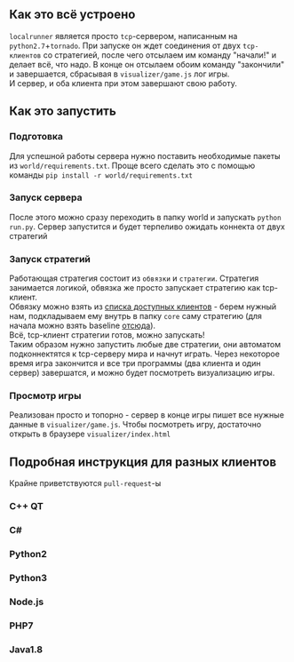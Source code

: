 ## Как это всё устроено

`localrunner` является просто `tcp`-сервером, написанным на `python2.7`+`tornado`. При запуске он ждет соединения от двух `tcp-клиентов` со стратегией, после чего отсылаем им команду "начали!" и делает всё, что надо. В конце он отсылаем обоим команду "закончили" и завершается, сбрасывая в `visualizer/game.js` лог игры.  
И сервер, и оба клиента при этом завершают свою работу.

## Как это запустить

### Подготовка

Для успешной работы сервера нужно поставить необходимые пакеты из `world/requirements.txt`. Проще всего сделать это с помощью команды `pip install -r world/requirements.txt`

### Запуск сервера

После этого можно сразу переходить в папку world и запускать `python run.py`. Сервер запустится и будет терпеливо ожидать коннекта от двух стратегий

### Запуск стратегий

Работающая стратегия состоит из `обвязки` и `стратегии`. Стратегия занимается логикой, обвязка же просто запускает стратегию как tcp-клиент.  
Обвязку можно взять из [списка доступных клиентов](../clients/) - берем нужный нам, подкладываем ему внутрь в папку `core` саму стратегию (для начала можно взять baseline [отсюда](../baseline/)).  
Всё, tcp-клиент стратегии готов, можно запускать!  
Таким образом нужно запустить любые две стратегии, они автоматом подконнектятся к tcp-серверу мира и начнут играть. Через некоторое время игра закончится и все три программы (два клиента и один сервер) завершатся, и можно будет посмотреть визуализацию игры.

### Просмотр игры

Реализован просто и топорно - сервер в конце игры пишет все нужные данные в `visualizer/game.js`. Чтобы посмотреть игру, достаточно открыть в браузере `visualizer/index.html`  

## Подробная инструкция для разных клиентов

Крайне приветствуются `pull-request`-ы

### C++ QT


### C#


### Python2


### Python3


### Node.js


### PHP7


### Java1.8
